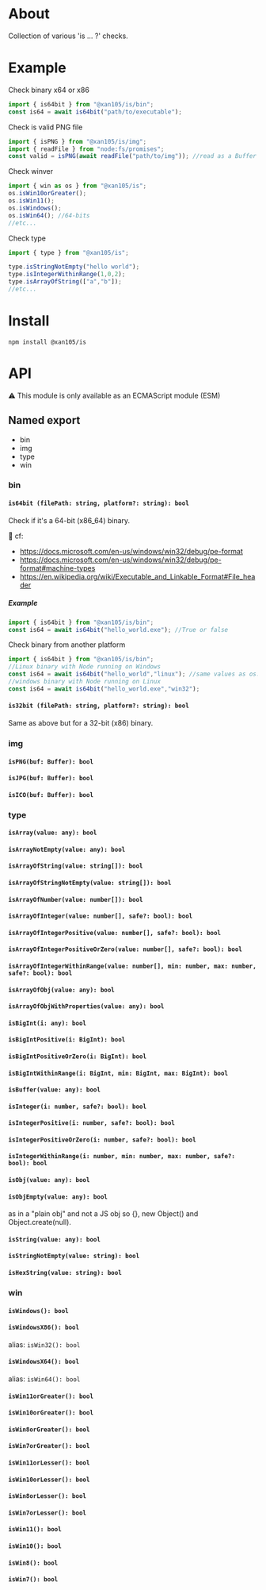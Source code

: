 About
=====

Collection of various 'is ... ?' checks.

Example
=======

Check binary x64 or x86
```js
import { is64bit } from "@xan105/is/bin";
const is64 = await is64bit("path/to/executable");
```

Check is valid PNG file
```js
import { isPNG } from "@xan105/is/img";
import { readFile } from "node:fs/promises";
const valid = isPNG(await readFile("path/to/img")); //read as a Buffer
```

Check winver
```js
import { win as os } from "@xan105/is";
os.isWin10orGreater();
os.isWin11();
os.isWindows();
os.isWin64(); //64-bits
//etc...
```

Check type
```js
import { type } from "@xan105/is";

type.isStringNotEmpty("hello world");
type.isIntegerWithinRange(1,0,2);
type.isArrayOfString(["a","b"]);
//etc...
```

Install
=======

`npm install @xan105/is`

API
===

⚠️ This module is only available as an ECMAScript module (ESM)<br />

## Named export

- bin
- img
- type
- win

### bin

#### `is64bit (filePath: string, platform?: string): bool`

Check if it's a 64-bit (x86_64) binary.<br />

📖 cf:
- https://docs.microsoft.com/en-us/windows/win32/debug/pe-format
- https://docs.microsoft.com/en-us/windows/win32/debug/pe-format#machine-types
- https://en.wikipedia.org/wiki/Executable_and_Linkable_Format#File_header

##### Example

```js 
import { is64bit } from "@xan105/is/bin";
const is64 = await is64bit("hello_world.exe"); //True or false
```

Check binary from another platform

```js 
import { is64bit } from "@xan105/is/bin";
//Linux binary with Node running on Windows
const is64 = await is64bit("hello_world","linux"); //same values as os.platform()
//windows binary with Node running on Linux
const is64 = await is64bit("hello_world.exe","win32");
```

#### `is32bit (filePath: string, platform?: string): bool`

Same as above but for a 32-bit (x86) binary.

### img

#### `isPNG(buf: Buffer): bool`
#### `isJPG(buf: Buffer): bool`
#### `isICO(buf: Buffer): bool`

### type

#### `isArray(value: any): bool`
#### `isArrayNotEmpty(value: any): bool`
#### `isArrayOfString(value: string[]): bool`
#### `isArrayOfStringNotEmpty(value: string[]): bool`
#### `isArrayOfNumber(value: number[]): bool`
#### `isArrayOfInteger(value: number[], safe?: bool): bool`
#### `isArrayOfIntegerPositive(value: number[], safe?: bool): bool`
#### `isArrayOfIntegerPositiveOrZero(value: number[], safe?: bool): bool`
#### `isArrayOfIntegerWithinRange(value: number[], min: number, max: number, safe?: bool): bool`
#### `isArrayOfObj(value: any): bool`
#### `isArrayOfObjWithProperties(value: any): bool`
#### `isBigInt(i: any): bool`
#### `isBigIntPositive(i: BigInt): bool`
#### `isBigIntPositiveOrZero(i: BigInt): bool`
#### `isBigIntWithinRange(i: BigInt, min: BigInt, max: BigInt): bool`
#### `isBuffer(value: any): bool`
#### `isInteger(i: number, safe?: bool): bool`
#### `isIntegerPositive(i: number, safe?: bool): bool`
#### `isIntegerPositiveOrZero(i: number, safe?: bool): bool`
#### `isIntegerWithinRange(i: number, min: number, max: number, safe?: bool): bool`
#### `isObj(value: any): bool`
#### `isObjEmpty(value: any): bool`

as in a "plain obj" and not a JS obj so {}, new Object() and Object.create(null).

#### `isString(value: any): bool`
#### `isStringNotEmpty(value: string): bool`
#### `isHexString(value: string): bool`

### win

#### `isWindows(): bool`
#### `isWindowsX86(): bool`

alias: `isWin32(): bool`

#### `isWindowsX64(): bool`

alias: `isWin64(): bool`

#### `isWin11orGreater(): bool`
#### `isWin10orGreater(): bool`
#### `isWin8orGreater(): bool`
#### `isWin7orGreater(): bool`
#### `isWin11orLesser(): bool`
#### `isWin10orLesser(): bool`
#### `isWin8orLesser(): bool`
#### `isWin7orLesser(): bool`
#### `isWin11(): bool`
#### `isWin10(): bool`
#### `isWin8(): bool`
#### `isWin7(): bool`